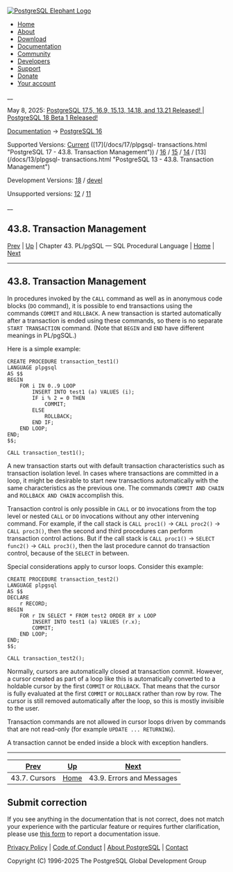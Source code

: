 [ ![PostgreSQL Elephant Logo](/media/img/about/press/elephant.png) ](/)

  * [Home](/ "Home")
  * [About](/about/ "About")
  * [Download](/download/ "Download")
  * [Documentation](/docs/ "Documentation")
  * [Community](/community/ "Community")
  * [Developers](/developer/ "Developers")
  * [Support](/support/ "Support")
  * [Donate](/about/donate/ "Donate")
  * [Your account](/account/ "Your account")

__

May 8, 2025: [ PostgreSQL 17.5, 16.9, 15.13, 14.18, and 13.21 Released! ](/about/news/postgresql-175-169-1513-1418-and-1321-released-3072/) | [ PostgreSQL 18 Beta 1 Released! ](/about/news/postgresql-18-beta-1-released-3070/)

[Documentation](/docs/ "Documentation") -> [PostgreSQL
16](/docs/16/index.html)

Supported Versions: [Current](/docs/current/plpgsql-transactions.html
"PostgreSQL 17 - 43.8. Transaction Management") ([17](/docs/17/plpgsql-
transactions.html "PostgreSQL 17 - 43.8. Transaction Management")) /
[16](/docs/16/plpgsql-transactions.html "PostgreSQL 16 - 43.8. Transaction
Management") / [15](/docs/15/plpgsql-transactions.html "PostgreSQL 15 -
43.8. Transaction Management") / [14](/docs/14/plpgsql-transactions.html
"PostgreSQL 14 - 43.8. Transaction Management") / [13](/docs/13/plpgsql-
transactions.html "PostgreSQL 13 - 43.8. Transaction Management")

Development Versions: [18](/docs/18/plpgsql-transactions.html "PostgreSQL 18 -
43.8. Transaction Management") / [devel](/docs/devel/plpgsql-transactions.html
"PostgreSQL devel - 43.8. Transaction Management")

Unsupported versions: [12](/docs/12/plpgsql-transactions.html "PostgreSQL 12 -
43.8. Transaction Management") / [11](/docs/11/plpgsql-transactions.html
"PostgreSQL 11 - 43.8. Transaction Management")

__

43.8. Transaction Management  
---  
[Prev](plpgsql-cursors.html "43.7. Cursors")  | [Up](plpgsql.html "Chapter 43. PL/pgSQL — SQL Procedural Language") | Chapter 43. PL/pgSQL — SQL Procedural Language | [Home](index.html "PostgreSQL 16.9 Documentation") |  [Next](plpgsql-errors-and-messages.html "43.9. Errors and Messages")  
  
* * *

## 43.8. Transaction Management #

In procedures invoked by the `CALL` command as well as in anonymous code
blocks (`DO` command), it is possible to end transactions using the commands
`COMMIT` and `ROLLBACK`. A new transaction is started automatically after a
transaction is ended using these commands, so there is no separate `START
TRANSACTION` command. (Note that `BEGIN` and `END` have different meanings in
PL/pgSQL.)

Here is a simple example:

    
    
    CREATE PROCEDURE transaction_test1()
    LANGUAGE plpgsql
    AS $$
    BEGIN
        FOR i IN 0..9 LOOP
            INSERT INTO test1 (a) VALUES (i);
            IF i % 2 = 0 THEN
                COMMIT;
            ELSE
                ROLLBACK;
            END IF;
        END LOOP;
    END;
    $$;
    
    CALL transaction_test1();
    

A new transaction starts out with default transaction characteristics such as
transaction isolation level. In cases where transactions are committed in a
loop, it might be desirable to start new transactions automatically with the
same characteristics as the previous one. The commands `COMMIT AND CHAIN` and
`ROLLBACK AND CHAIN` accomplish this.

Transaction control is only possible in `CALL` or `DO` invocations from the
top level or nested `CALL` or `DO` invocations without any other intervening
command. For example, if the call stack is `CALL proc1()` → `CALL proc2()` →
`CALL proc3()`, then the second and third procedures can perform transaction
control actions. But if the call stack is `CALL proc1()` → `SELECT func2()` →
`CALL proc3()`, then the last procedure cannot do transaction control, because
of the `SELECT` in between.

Special considerations apply to cursor loops. Consider this example:

    
    
    CREATE PROCEDURE transaction_test2()
    LANGUAGE plpgsql
    AS $$
    DECLARE
        r RECORD;
    BEGIN
        FOR r IN SELECT * FROM test2 ORDER BY x LOOP
            INSERT INTO test1 (a) VALUES (r.x);
            COMMIT;
        END LOOP;
    END;
    $$;
    
    CALL transaction_test2();
    

Normally, cursors are automatically closed at transaction commit. However, a
cursor created as part of a loop like this is automatically converted to a
holdable cursor by the first `COMMIT` or `ROLLBACK`. That means that the
cursor is fully evaluated at the first `COMMIT` or `ROLLBACK` rather than row
by row. The cursor is still removed automatically after the loop, so this is
mostly invisible to the user.

Transaction commands are not allowed in cursor loops driven by commands that
are not read-only (for example `UPDATE ... RETURNING`).

A transaction cannot be ended inside a block with exception handlers.

* * *

[Prev](plpgsql-cursors.html "43.7. Cursors")  | [Up](plpgsql.html "Chapter 43. PL/pgSQL — SQL Procedural Language") |  [Next](plpgsql-errors-and-messages.html "43.9. Errors and Messages")  
---|---|---  
43.7. Cursors  | [Home](index.html "PostgreSQL 16.9 Documentation") |  43.9. Errors and Messages  
  
## Submit correction

If you see anything in the documentation that is not correct, does not match
your experience with the particular feature or requires further clarification,
please use [this form](/account/comments/new/16/plpgsql-transactions.html/) to
report a documentation issue.

[Privacy Policy](/about/privacypolicy) | [Code of Conduct](/about/policies/coc/) | [About PostgreSQL](/about/) | [Contact](/about/contact/)  

Copyright (C) 1996-2025 The PostgreSQL Global Development Group

